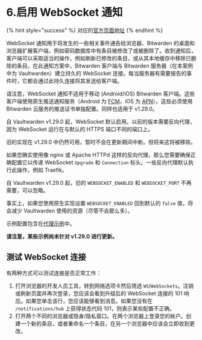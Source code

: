# 6.启用 WebSocket 通知

{% hint style="success" %}
对应的[官方页面地址](https://github.com/dani-garcia/vaultwarden/wiki/Enabling-WebSocket-notifications)
{% endhint %}

WebSocket 通知用于将发生的一些相关事件通告给浏览器、Bitwarden 的桌面和浏览器扩展客户端，例如密码数据库中有条目被修改了或被删除了。收到通知后，客户端可以采取适当的操作，例如刷新已修改的条目，或从其本地缓存中移除已删除的条目。在此通知方案中，Bitwarden 客户端与 Bitwarden 服务器（在本案例中为 Vaultwarden）建立持久的 WebSocket 连接。每当服务器有需要报告的事件时，它都会通过此持久连接将其发送给客户端。

请注意，WebSocket 通知不适用于移动 (Android/iOS) Bitwarden 客户端。这些客户端使用原生推送通知服务（Android 为 [FCM](https://firebase.google.com/docs/cloud-messaging)，iOS 为 [APN](https://developer.apple.com/go/?id=push-notifications)）。这些必须使用 Bitwarden 云服务的推送证书单独配置。同样也适用于 v1.29.0。

自 Vaultwarden v1.29.0 起，WebSocket 默认启用。以前的版本需要反向代理，因为 WebSocket 运行在与默认的 HTTPS 端口不同的端口上。

旧的实现在 v1.29.0 中仍然可用，暂时不会在更新期间中断。但将来这将被移除。

如果您确实使用像 nginx 或 Apache HTTPd 这样的反向代理，那么您需要确保正确配置它以传递 WebSocket `Upgrade` 和 `Connection` 标头。一些反向代理默认执行此操作，例如 Traefik。

自 Vaultwarden v1.29.0 起，旧的 `WEBSOCKET_ENABLED` 和 `WEBSOCKET_PORT` 不再需要，可以忽略。&#x20;

事实上，如果您使用原生实现设置 `WEBSOCKET_ENABLED` 回到默认的 `false` 值，将会减少 Vaultwarden 使用的资源（尽管不会那么多）。

示例配置包含在[代理示例](../deployment/proxy-examples.md)中。&#x20;

**请注意，某些示例尚未针对 v1.29.0 进行更新。**

## 测试 WebSocket 连接 <a href="#test-the-websockets-connection" id="test-the-websockets-connection"></a>

有两种方式可以测试连接是否正常工作：

1. 打开浏览器的开发人员工具，转到网络选项卡然后筛选 `WS`/`WebSockets`。注销或刷新页面并再次登录，您应该会看到升级后的 WebSocket 连接的 101 响应。如果您单击该行，您应该能够看到消息。如果您没有在 `/notifications/hub` 上获得状态代码 101，则表示某些配置不正确。
2. 打开两个不同的浏览器或隐身/隐私窗口。在两个浏览器上登录您的帐户。创建一个新的条目，或者重命名一个条目，在另一个浏览器中应该会立即收到更改。

